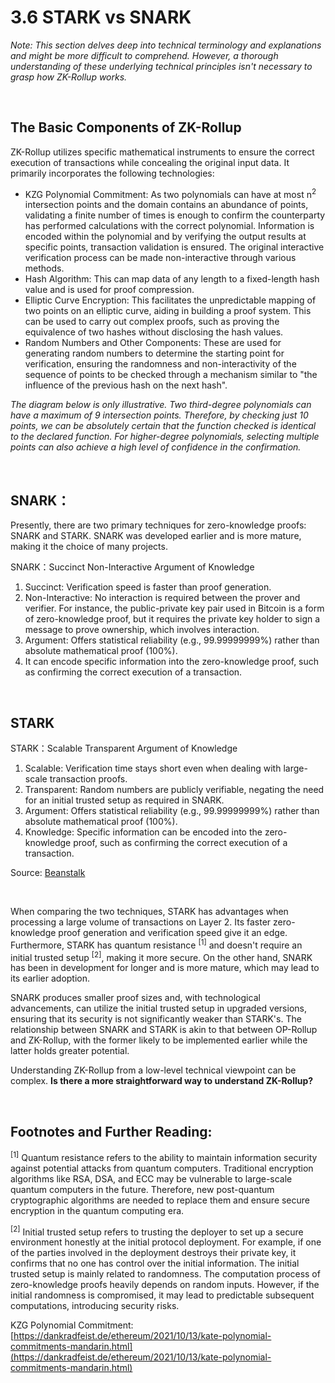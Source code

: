 # 3.6 STARK vs SNARK

_Note: This section delves deep into technical terminology and explanations and might be more difficult to comprehend. However, a thorough understanding of these underlying technical principles isn't necessary to grasp how ZK-Rollup works._

&nbsp; 
## The Basic Components of ZK-Rollup

ZK-Rollup utilizes specific mathematical instruments to ensure the correct execution of transactions while concealing the original input data. It primarily incorporates the following technologies:

- KZG Polynomial Commitment: As two polynomials can have at most n<sup>2</sup> intersection points and the domain contains an abundance of points, validating a finite number of times is enough to confirm the counterparty has performed calculations with the correct polynomial. Information is encoded within the polynomial and by verifying the output results at specific points, transaction validation is ensured. The original interactive verification process can be made non-interactive through various methods.
- Hash Algorithm: This can map data of any length to a fixed-length hash value and is used for proof compression.
- Elliptic Curve Encryption: This facilitates the unpredictable mapping of two points on an elliptic curve, aiding in building a proof system. This can be used to carry out complex proofs, such as proving the equivalence of two hashes without disclosing the hash values.
- Random Numbers and Other Components: These are used for generating random numbers to determine the starting point for verification, ensuring the randomness and non-interactivity of the sequence of points to be checked through a mechanism similar to "the influence of the previous hash on the next hash".

<MdxImg src="/assets/3.6.1.gif" width="600px" alt="KZG.gif" />

_The diagram below is only illustrative. Two third-degree polynomials can have a maximum of 9 intersection points. Therefore, by checking just 10 points, we can be absolutely certain that the function checked is identical to the declared function. For higher-degree polynomials, selecting multiple points can also achieve a high level of confidence in the confirmation._

&nbsp; 

## SNARK：

Presently, there are two primary techniques for zero-knowledge proofs: SNARK and STARK. SNARK was developed earlier and is more mature, making it the choice of many projects.

SNARK：Succinct Non-Interactive Argument of Knowledge

1. Succinct: Verification speed is faster than proof generation.
2. Non-Interactive: No interaction is required between the prover and verifier. For instance, the public-private key pair used in Bitcoin is a form of zero-knowledge proof, but it requires the private key holder to sign a message to prove ownership, which involves interaction.
3. Argument: Offers statistical reliability (e.g., 99.99999999%) rather than absolute mathematical proof (100%).
4. It can encode specific information into the zero-knowledge proof, such as confirming the correct execution of a transaction.

&nbsp; 

## STARK

STARK：Scalable Transparent Argument of Knowledge

1. Scalable: Verification time stays short even when dealing with large-scale transaction proofs.
2. Transparent: Random numbers are publicly verifiable, negating the need for an initial trusted setup as required in SNARK.
3. Argument: Offers statistical reliability (e.g., 99.99999999%) rather than absolute mathematical proof (100%).
4. Knowledge: Specific information can be encoded into the zero-knowledge proof, such as confirming the correct execution of a transaction.

<MdxImg src="/assets/3.6.2.jpg" alt="STARK vs SNARK.jpg" />

Source: [Beanstalk](https://docs.google.com/presentation/d/1gfB6WZMvM9mmDKofFibIgsyYShdf0RV_Y8TLz3k1Ls0/edit#slide=id.g443ebc39b4_0_92)

&nbsp; 

When comparing the two techniques, STARK has advantages when processing a large volume of transactions on Layer 2. Its faster zero-knowledge proof generation and verification speed give it an edge. Furthermore, STARK has quantum resistance <sup>[1]</sup> and doesn't require an initial trusted setup <sup>[2]</sup>, making it more secure. On the other hand, SNARK has been in development for longer and is more mature, which may lead to its earlier adoption.

SNARK produces smaller proof sizes and, with technological advancements, can utilize the initial trusted setup in upgraded versions, ensuring that its security is not significantly weaker than STARK's. The relationship between SNARK and STARK is akin to that between OP-Rollup and ZK-Rollup, with the former likely to be implemented earlier while the latter holds greater potential.

Understanding ZK-Rollup from a low-level technical viewpoint can be complex. **Is there a more straightforward way to understand ZK-Rollup?**


&nbsp; 
## Footnotes and Further Reading:

<sup>[1]</sup> Quantum resistance refers to the ability to maintain information security against potential attacks from quantum computers. Traditional encryption algorithms like RSA, DSA, and ECC may be vulnerable to large-scale quantum computers in the future. Therefore, new post-quantum cryptographic algorithms are needed to replace them and ensure secure encryption in the quantum computing era.

<sup>[2]</sup> Initial trusted setup refers to trusting the deployer to set up a secure environment honestly at the initial protocol deployment. For example, if one of the parties involved in the deployment destroys their private key, it confirms that no one has control over the initial information. The initial trusted setup is mainly related to randomness. The computation process of zero-knowledge proofs heavily depends on random inputs. However, if the initial randomness is compromised, it may lead to predictable subsequent computations, introducing security risks.

KZG Polynomial Commitment: [https://dankradfeist.de/ethereum/2021/10/13/kate-polynomial-commitments-mandarin.html](https://dankradfeist.de/ethereum/2021/10/13/kate-polynomial-commitments-mandarin.html)

<GithubAvatar owner='lxdao-official' repo='myfirstlayer2-frontend' path='mdx/en/3.6-stark-vs-snark.md' />

<EditChapter url='https://github.com/lxdao-official/myfirstlayer2-frontend/blob/main/mdx/en/3.6-stark-vs-snark.md' />